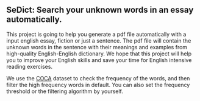 ## SeDict: Search your unknown words in an essay automatically.

This project is going to help you generate a pdf file automatically with a input english essay, fiction or just a sentence. The pdf file will contain the unknown words in the sentence with their meanings and examples from high-quality English-English dictionary. We hope that this project will help you to improve your English skills and save your time for English intensive reading exercises.

We use the [COCA]() dataset to check the frequency of the words, and then filter the high frequency words in default. You can also set the frequency threshold or the filtering algorithm by yourself.